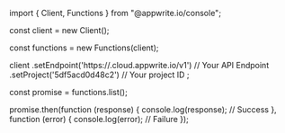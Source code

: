 import { Client, Functions } from "@appwrite.io/console";

const client = new Client();

const functions = new Functions(client);

client
    .setEndpoint('https://<REGION>.cloud.appwrite.io/v1') // Your API Endpoint
    .setProject('5df5acd0d48c2') // Your project ID
;

const promise = functions.list();

promise.then(function (response) {
    console.log(response); // Success
}, function (error) {
    console.log(error); // Failure
});